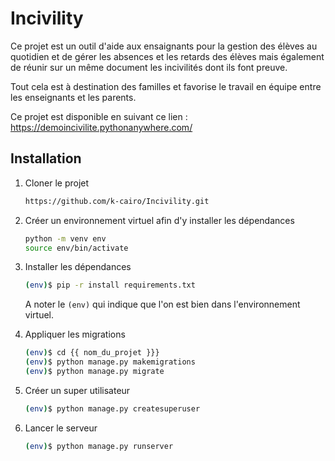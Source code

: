 # Incivility

Ce projet est un outil d'aide aux ensaignants pour la gestion des élèves au quotidien et de gérer les absences et les 
retards des élèves mais également de réunir sur un même document les incivilités dont ils font preuve. 

Tout cela est à destination des familles et favorise le travail en équipe entre les enseignants et les parents.

Ce projet est disponible en suivant ce lien : https://demoincivilite.pythonanywhere.com/

## Installation

1. Cloner le projet

    ```bash
   https://github.com/k-cairo/Incivility.git
    ```
   
2. Créer un environnement virtuel afin d'y installer les dépendances

    ```bash
    python -m venv env
    source env/bin/activate
     ```

3. Installer les dépendances

    ```bash
    (env)$ pip -r install requirements.txt
    ```
    A noter le ```(env)``` qui indique que l'on est bien dans l'environnement virtuel.


5. Appliquer les migrations

    ```bash
    (env)$ cd {{ nom_du_projet }}}
    (env)$ python manage.py makemigrations
    (env)$ python manage.py migrate
    ```

6. Créer un super utilisateur

    ```bash
    (env)$ python manage.py createsuperuser
    ```

7. Lancer le serveur

    ```bash
    (env)$ python manage.py runserver
    ```
